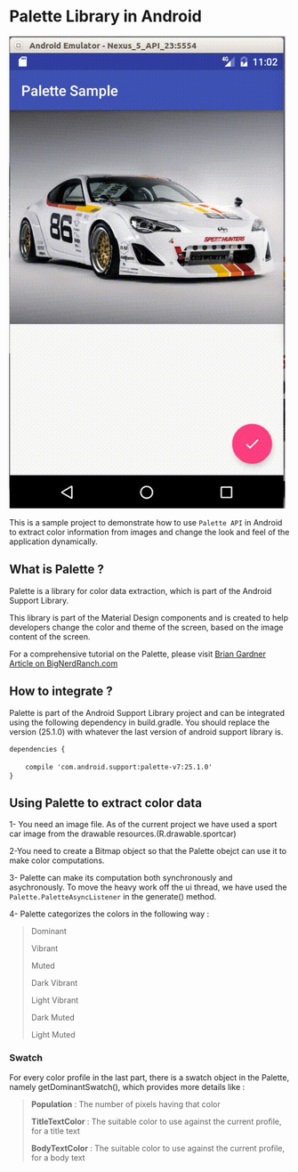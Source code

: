 # Palette Library in Android

![Android Palette API Sample Project](screencast/palettedemo.gif)

This is a sample project to demonstrate how to use `Palette API` in Android to extract color information from images and change the look and feel of the application dynamically.

## What is Palette ?

Palette is a library for color data extraction, which is part of the Android Support Library.

This library is part of the Material Design components and is created to help developers change the color and theme of the screen, based on the image content of the screen.

For a comprehensive tutorial on the Palette, please visit [Brian Gardner Article on BigNerdRanch.com](https://www.bignerdranch.com/blog/extracting-colors-to-a-palette-with-android-lollipop/)

## How to integrate ?

Palette is part of the Android Support Library project and can be integrated using the following dependency in build.gradle.
You should replace the version (25.1.0) with whatever the last version of android support library is.

```
dependencies {

    compile 'com.android.support:palette-v7:25.1.0'
}

```

## Using Palette to extract color data

1- You need an image file. As of the current project we have used a sport car image from the drawable resources.(R.drawable.sportcar)

2-You need to create a Bitmap object so that the Palette obejct can use it to make color computations.

3- Palette can make its computation both synchronously and asychronously. To move the heavy work off the ui thread, we have used the `Palette.PaletteAsyncListener` in the generate() method.

4- Palette categorizes the colors in the following way :

> Dominant
>
> Vibrant
>
> Muted
>
> Dark Vibrant
>
> Light Vibrant
>
> Dark Muted
>
> Light Muted

### Swatch

For every color profile in the last part, there is a swatch object in the Palette, namely getDominantSwatch(), which provides more details like :

> **Population** : The number of pixels having that color
>
> **TitleTextColor** : The suitable color to use against the current profile, for a title text
>
> **BodyTextColor** : The suitable color to use against the current profile, for a body text
